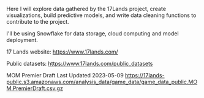 Here I will explore data gathered by the 17Lands project, create visualizations, build predictive models, and write data cleaning functions to contribute to the project.

I'll be using Snowflake for data storage, cloud computing and model deployment.



17 Lands website:
https://www.17lands.com/

Public datasets:
https://www.17lands.com/public_datasets

MOM Premier Draft Last Updated 2023-05-09
https://17lands-public.s3.amazonaws.com/analysis_data/game_data/game_data_public.MOM.PremierDraft.csv.gz

